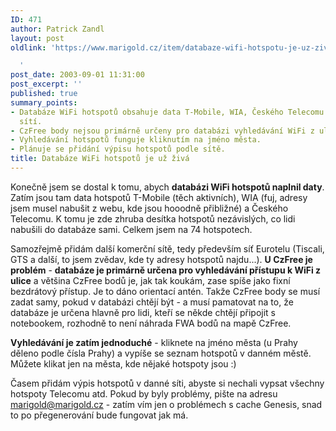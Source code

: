 ```yaml
---
ID: 471
author: Patrick Zandl
layout: post
oldlink: 'https://www.marigold.cz/item/databaze-wifi-hotspotu-je-uz-ziva

  '
post_date: 2003-09-01 11:31:00
post_excerpt: ''
published: true
summary_points:
- Databáze WiFi hotspotů obsahuje data T-Mobile, WIA, Českého Telecomu a nezávislých
  sítí.
- CzFree body nejsou primárně určeny pro databázi vyhledávání WiFi z ulice.
- Vyhledávání hotspotů funguje kliknutím na jméno města.
- Plánuje se přidání výpisu hotspotů podle sítě.
title: Databáze WiFi hotspotů je už živá
---
```


<p>
Konečně jsem se dostal k tomu, abych <STRONG>databázi WiFi hotspotů naplnil daty</STRONG>. Zatím jsou tam data hotspotů T-Mobile (těch aktivních), WIA (fuj, adresy jsem musel nabušit z webu, kde jsou hooodně přibližné) a Českého Telecomu. K tomu je zde zhruba desítka hotspotů nezávislých, co lidi nabušili do databáze sami. Celkem jsem na 74 hotspotech. </p>

<p>
Samozřejmě přidám další komerční sítě, tedy především síť Eurotelu (Tiscali, GTS a další, to jsem zvědav, kde ty adresy hotspotů najdu...). <STRONG>U CzFree je problém</STRONG> - <STRONG>databáze je primárně určena pro vyhledávání&#160;přístupu k WiFi z ulice</STRONG> a většina CzFree bodů je, jak tak koukám, zase spíše jako fixní bezdrátový přístup. Je to dáno orientací antén. Takže CzFree body se musí zadat samy, pokud v databázi chtějí být - a musí pamatovat na to, že databáze je určena hlavně pro lidi, kteří se někde chtějí připojit s notebookem, rozhodně to není náhrada FWA bodů na mapě CzFree. </p>

<p>
<STRONG>Vyhledávání je zatím jednoduché</STRONG> - kliknete na jméno města (u Prahy děleno podle čísla Prahy) a vypíše se seznam hotspotů v danném městě. Můžete klikat jen na města, kde nějaké hotspoty jsou :)</p>

<p>
Časem přidám výpis hotspotů v danné síti, abyste si nechali vypsat všechny hotspoty Telecomu atd. Pokud by byly problémy, pište na adresu <A href="mailto:marigold@marigold.cz">marigold@marigold.cz</A> - zatím vím jen o problémech s cache Genesis, snad to po přegenerování bude fungovat jak má.</p>